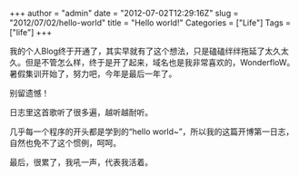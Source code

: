 +++
author = "admin"
date = "2012-07-02T12:29:16Z"
slug = "2012/07/02/hello-world"
title = "Hello world!"
Categories = ["Life"]
Tags = ["life"]
+++

我的个人Blog终于开通了，其实早就有了这个想法，只是磕磕绊绊拖延了太久太久。但是不管怎么样，终于是开了起来，域名也是我非常喜欢的，WonderfloW。暑假集训开始了，努力吧，今年是最后一年了。

别留遗憾！

日志里这首歌听了很多遍，越听越耐听。

几乎每一个程序的开头都是学到的“hello world~”，所以我的这篇开博第一日志，自然也免不了这个惯例，呵呵。

最后，很累了，我吼一声，代表我活着。

